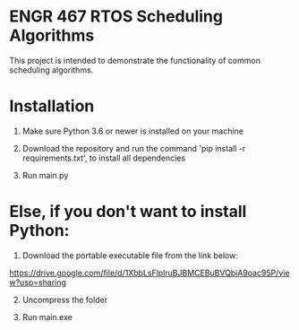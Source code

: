 # ENGR 467 RTOS Scheduling Algorithms

This project is intended to demonstrate the functionality of common scheduling algorithms.

# Installation

1. Make sure Python 3.6 or newer is installed on your machine

2. Download the repository and run the command 'pip install -r requirements.txt', to install all dependencies

3. Run main.py

# Else, if you don't want to install Python:
 
1. Download the portable executable file from the link below:

https://drive.google.com/file/d/1XbbLsFlplruBJBMCEBuBVQbiA9oac95P/view?usp=sharing

2. Uncompress the folder 

3. Run main.exe
